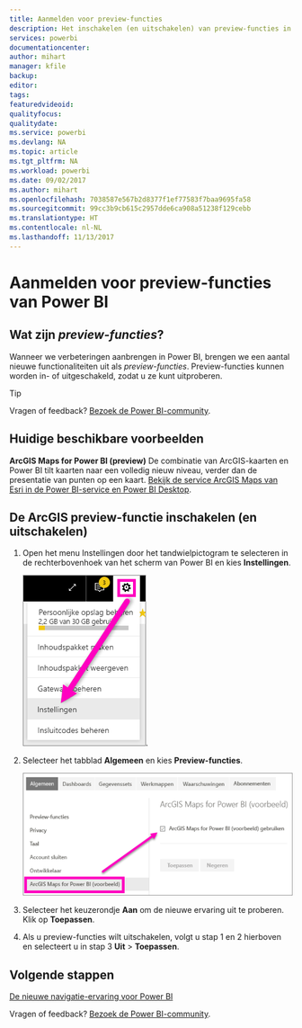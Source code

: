 ```yaml
---
title: Aanmelden voor preview-functies
description: Het inschakelen (en uitschakelen) van preview-functies in Power BI.
services: powerbi
documentationcenter: 
author: mihart
manager: kfile
backup: 
editor: 
tags: 
featuredvideoid: 
qualityfocus: 
qualitydate: 
ms.service: powerbi
ms.devlang: NA
ms.topic: article
ms.tgt_pltfrm: NA
ms.workload: powerbi
ms.date: 09/02/2017
ms.author: mihart
ms.openlocfilehash: 7038587e567b2d8377f1ef77583f7baa9695fa58
ms.sourcegitcommit: 99cc3b9cb615c2957dde6ca908a51238f129cebb
ms.translationtype: HT
ms.contentlocale: nl-NL
ms.lasthandoff: 11/13/2017
---
```

# <a name="opt-in-for-power-bi-preview-features"></a>Aanmelden voor preview-functies van Power BI
## <a name="what-are-preview-features"></a>Wat zijn *preview-functies*?
Wanneer we verbeteringen aanbrengen in Power BI, brengen we een aantal nieuwe functionaliteiten uit als *preview-functies*. Preview-functies kunnen worden in- of uitgeschakeld, zodat u ze kunt uitproberen.

> [!TIP]
> Vragen of feedback? [Bezoek de Power BI-community](http://community.powerbi.com/t5/Navigation-Preview-Forum/bd-p/NavigationPreview).
> 
> 

## <a name="current-previews-available"></a>Huidige beschikbare voorbeelden
**ArcGIS Maps for Power BI (preview)** De combinatie van ArcGIS-kaarten en Power BI tilt kaarten naar een volledig nieuw niveau, verder dan de presentatie van punten op een kaart.
[Bekijk de service ArcGIS Maps van Esri in de Power BI-service en Power BI Desktop](power-bi-visualization-arcgis.md).

## <a name="turn-the-arcgis-preview-feature-on-and-off"></a>De ArcGIS preview-functie inschakelen (en uitschakelen)
1. Open het menu Instellingen door het tandwielpictogram te selecteren in de rechterbovenhoek van het scherm van Power BI en kies **Instellingen**.
   
   ![](media/service-preview-features/power-bi-settings.png).
2. Selecteer het tabblad **Algemeen** en kies **Preview-functies**.
   
   ![](media/service-preview-features/power-bi-preview-arcgis.png)
3. Selecteer het keuzerondje **Aan** om de nieuwe ervaring uit te proberen. Klik op **Toepassen**.
4. Als u preview-functies wilt uitschakelen, volgt u stap 1 en 2 hierboven en selecteert u in stap 3 **Uit** > **Toepassen**.

## <a name="next-steps"></a>Volgende stappen
[De nieuwe navigatie-ervaring voor Power BI](service-the-new-power-bi-experience.md)

Vragen of feedback? [Bezoek de Power BI-community](http://community.powerbi.com/t5/Navigation-Preview-Forum/bd-p/NavigationPreview).

